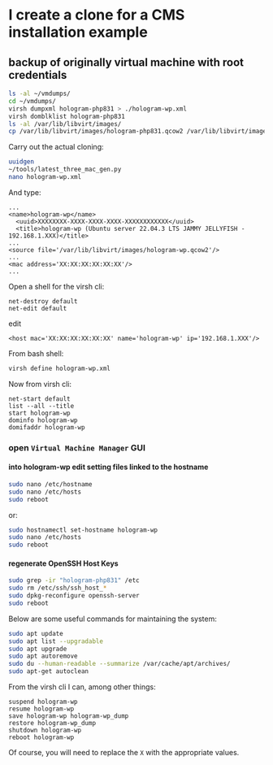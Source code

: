 # I create a clone for a CMS installation example

## backup of originally virtual machine with root credentials

```bash
ls -al ~/vmdumps/
cd ~/vmdumps/
virsh dumpxml hologram-php831 > ./hologram-wp.xml
virsh domblklist hologram-php831
ls -al /var/lib/libvirt/images/
cp /var/lib/libvirt/images/hologram-php831.qcow2 /var/lib/libvirt/images/hologram-wp.qcow2
```

Carry out the actual cloning:

```bash
uuidgen
~/tools/latest_three_mac_gen.py
nano hologram-wp.xml
```

And type:

```text
...
<name>hologram-wp</name>
  <uuid>XXXXXXXX-XXXX-XXXX-XXXX-XXXXXXXXXXXX</uuid>
  <title>hologram-wp (Ubuntu server 22.04.3 LTS JAMMY JELLYFISH - 192.168.1.XXX)</title>
...
<source file='/var/lib/libvirt/images/hologram-wp.qcow2'/>
...
<mac address='XX:XX:XX:XX:XX:XX'/>
...
```

Open a shell for the virsh cli:

```shell
net-destroy default
net-edit default
```

edit

```text
<host mac='XX:XX:XX:XX:XX:XX' name='hologram-wp' ip='192.168.1.XXX'/>
```

From bash shell:

```bash
virsh define hologram-wp.xml
```

Now from virsh cli:

```shell
net-start default
list --all --title
start hologram-wp
dominfo hologram-wp
domifaddr hologram-wp
```

### open `Virtual Machine Manager` GUI

#### into hologram-wp edit setting files linked to the hostname

```bash
sudo nano /etc/hostname
sudo nano /etc/hosts
sudo reboot
```

or:

```bash
sudo hostnamectl set-hostname hologram-wp
sudo nano /etc/hosts
sudo reboot
```

#### regenerate OpenSSH Host Keys

```bash
sudo grep -ir "hologram-php831" /etc
sudo rm /etc/ssh/ssh_host_*
sudo dpkg-reconfigure openssh-server
sudo reboot
```

Below are some useful commands for maintaining the system:

```bash
sudo apt update
sudo apt list --upgradable
sudo apt upgrade
sudo apt autoremove
sudo du --human-readable --summarize /var/cache/apt/archives/
sudo apt-get autoclean
```

From the virsh cli I can, among other things:

```shell
suspend hologram-wp
resume hologram-wp
save hologram-wp hologram-wp_dump
restore hologram-wp_dump
shutdown hologram-wp
reboot hologram-wp
```

Of course, you will need to replace the `X` with the appropriate values.
